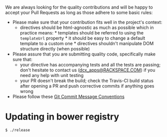 We are always looking for the quality contributions and will be happy to accept your Pull Requests as long as those adhere to some basic rules:

* Please make sure that your contribution fits well in the project's context:
  * directives should be html-agnostic as much as possible which in practice means:
        * templates should be referred to using the `templateUrl` property
        * it should be easy to change a default template to a custom one
        * directives shouldn't manipulate DOM structure directly (when possible)
* Please assure that you are submitting quality code, specifically make sure that:
  * your directive has accompanying tests and all the tests are passing; don't hesitate to contact us (dcx_apps@RACKSPACE.COM) if you need any help with unit testing
  * your PR doesn't break the build; check the Travis-CI build status after opening a PR and push corrective commits if anything goes wrong
* Please follow these [Git Commit Message Conventions](https://docs.google.com/document/d/1QrDFcIiPjSLDn3EL15IJygNPiHORgU1_OOAqWjiDU5Y)

# Updating in bower registry

```shell
$ ./release
```
